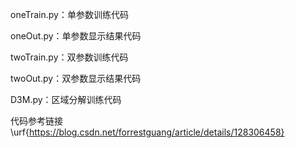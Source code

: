 oneTrain.py：单参数训练代码

oneOut.py：单参数显示结果代码

twoTrain.py：双参数训练代码

twoOut.py：双参数显示结果代码

D3M.py：区域分解训练代码

代码参考链接\urf{https://blog.csdn.net/forrestguang/article/details/128306458}